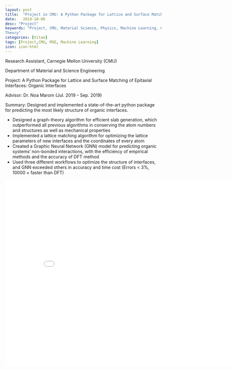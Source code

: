 ```yaml
---
layout: post
title:  "Project in CMU: A Python Package for Lattice and Surface Matching of Epitaxial Interfaces: Organic Interfaces"
date:   2019-10-08
desc: "Project"
keywords: "Project, CMU, Material Science, Physics, Machine Learning, Graph
Theory"
categories: [Vitae]
tags: [Project,CMU, MSE, Machine Learning]
icon: icon-html
---
```


Research Assistant, Carnegie Mellon University (CMU)

Department of Material and Science Engineering

Project: A Python Package for Lattice and Surface Matching of Epitaxial Interfaces: Organic Interfaces 

Advisor: Dr. Noa Marom (Jul. 2019 – Sep. 2019)

Summary: Designed and implemented a state-of-the-art python package for predicting the most likely structure of organic interfaces.
-	Designed a graph-theory algorithm for efficient slab generation, which outperformed all previous algorithms in conserving the atom numbers and structures as well as mechanical properties 
-	Implemented a lattice matching algorithm for optimizing the lattice parameters of new interfaces and the coordinates of every atom
-	Created a Graphic Neural Network (GNN) model for predicting organic systems‘ non-bonded interactions, with the efficiency of empirical methods and the accuracy of DFT method
-	Used three different workflows to optimize the structure of interfaces, and GNN exceeded others in accuracy and time cost (Errors < 3%, 10000 × faster than DFT)


<center><embed src="/CV/Final_Presentation_USTC.pdf" width="850" height="600"></center>
